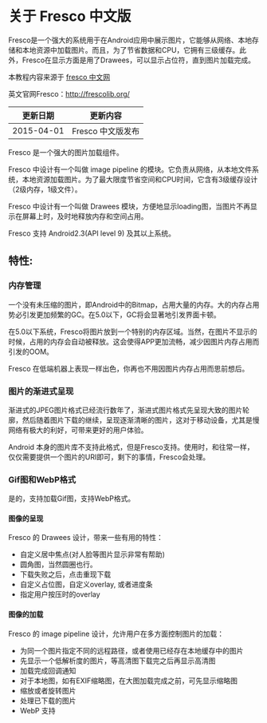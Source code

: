 # 关于 Fresco 中文版

Fresco是一个强大的系统用于在Android应用中展示图片，它能够从网络、本地存储和本地资源中加载图片。而且，为了节省数据和CPU，它拥有三级缓存。此外，Fresco在显示方面是用了Drawees，可以显示占位符，直到图片加载完成。

本教程内容来源于 [fresco 中文网](http://fresco-cn.org/)

英文官网Fresco：<http://frescolib.org/>

|更新日期    |更新内容
|----------|--------------------
|2015-04-01|Fresco 中文版发布


Fresco 是一个强大的图片加载组件。

Fresco 中设计有一个叫做 image pipeline 的模块。它负责从网络，从本地文件系统，本地资源加载图片。为了最大限度节省空间和CPU时间，它含有3级缓存设计（2级内存，1级文件）。

Fresco 中设计有一个叫做 Drawees 模块，方便地显示loading图，当图片不再显示在屏幕上时，及时地释放内存和空间占用。

Fresco 支持 Android2.3(API level 9) 及其以上系统。

## **特性:**

### 内存管理
一个没有未压缩的图片，即Android中的Bitmap，占用大量的内存。大的内存占用势必引发更加频繁的GC。在5.0以下，GC将会显著地引发界面卡顿。

在5.0以下系统，Fresco将图片放到一个特别的内存区域。当然，在图片不显示的时候，占用的内存会自动被释放。这会使得APP更加流畅，减少因图片内存占用而引发的OOM。

Fresco 在低端机器上表现一样出色，你再也不用因图片内存占用而思前想后。

### 图片的渐进式呈现
渐进式的JPEG图片格式已经流行数年了，渐进式图片格式先呈现大致的图片轮廓，然后随着图片下载的继续，呈现逐渐清晰的图片，这对于移动设备，尤其是慢网络有极大的利好，可带来更好的用户体验。

Android 本身的图片库不支持此格式，但是Fresco支持。使用时，和往常一样，仅仅需要提供一个图片的URI即可，剩下的事情，Fresco会处理。

### Gif图和WebP格式
是的，支持加载Gif图，支持WebP格式。

#### 图像的呈现
Fresco 的 Drawees 设计，带来一些有用的特性：

- 自定义居中焦点(对人脸等图片显示非常有帮助)
- 圆角图，当然圆圈也行。
- 下载失败之后，点击重现下载
- 自定义占位图，自定义overlay, 或者进度条
- 指定用户按压时的overlay
#### 图像的加载
Fresco 的 image pipeline 设计，允许用户在多方面控制图片的加载：

- 为同一个图片指定不同的远程路径，或者使用已经存在本地缓存中的图片
- 先显示一个低解析度的图片，等高清图下载完之后再显示高清图
- 加载完成回调通知
- 对于本地图，如有EXIF缩略图，在大图加载完成之前，可先显示缩略图
- 缩放或者旋转图片
- 处理已下载的图片
- WebP 支持



